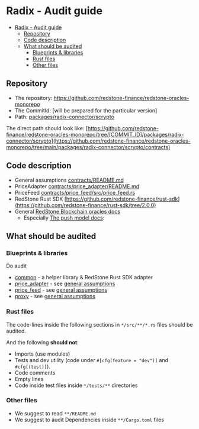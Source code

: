 # Radix - Audit guide

<!-- TOC -->
* [Radix - Audit guide](#radix---audit-guide)
  * [Repository](#repository)
  * [Code description](#code-description)
  * [What should be audited](#what-should-be-audited)
    * [Blueprints & libraries](#blueprints--libraries)
    * [Rust files](#rust-files)
    * [Other files](#other-files)
<!-- TOC -->

## Repository

* The repository: https://github.com/redstone-finance/redstone-oracles-monorepo
* The CommitId: [will be prepared for the particular version]
* Path: [packages/radix-connector/scrypto](.)

The direct path should look like:
[https://github.com/redstone-finance/redstone-oracles-monorepo/tree/[COMMIT_ID]/packages/radix-connector/scrypto](https://github.com/redstone-finance/redstone-oracles-monorepo/tree/main/packages/radix-connector/scrypto/contracts)

## Code description

* General assumptions [contracts/README.md](./contracts/README.md)
* PriceAdapter [contracts/price_adapter/README.md](./contracts/price_adapter/README.md)
* PriceFeed [contracts/price_feed/src/price_feed.rs](./contracts/price_feed/src/price_feed.rs)
* RedStone Rust SDK [https://github.com/redstone-finance/rust-sdk](https://github.com/redstone-finance/rust-sdk/tree/2.0.0)
* General [RedStone Blockchain oracles docs](https://docs.redstone.finance/docs/architecture/#data-formatting--processing)
  * Especially [The push model docs](https://docs.redstone.finance/docs/dapps/redstone-push/):

## What should be audited

### Blueprints & libraries

Do audit

* [common](./common) - a helper library & RedStone Rust SDK adapter
* [price_adapter](./contracts/price_adapter) - see [general assumptions](contracts/README.md#price-adapter)
* [price_feed](./contracts/price_feed) - see [general assumptions](contracts/README.md#price-feed)
* [proxy](./contracts/proxy) - see [general assumptions](contracts/README.md#proxy)


### Rust files

The code-lines inside the following sections in `*/src/**/*.rs` files should be audited.

And the following **should not**:

* Imports (use modules)
* Tests and dev utility (code under `#[cfg(feature = "dev")]` and `#cfg[(test)]`).
* Code comments
* Empty lines
* Code inside test files inside `*/tests/**` directories

### Other files

* We suggest to read `**/README.md`
* We suggest to audit Dependencies inside `**/Cargo.toml` files
